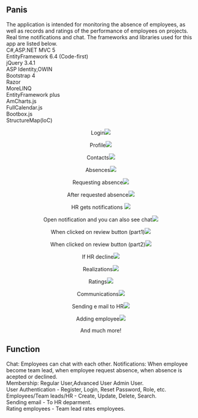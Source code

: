 ## Panis
The application is intended for monitoring the absence of employees, as well as records and ratings of the performance of employees on projects. Real time notifications and chat.
The frameworks and libraries used for this app are listed below.
<br />
C#,ASP.NET MVC 5</br>
EntityFramework 6.4 (Code-first)</br>
jQuery 3.4.1</br>
ASP Identity,OWIN</br>
Bootstrap 4</br>
Razor</br>
MoreLINQ</br>
EntityFramework plus </br>
AmCharts.js</br>
FullCalendar.js</br>
Bootbox.js</br>
StructureMap(IoC)</br>
<p align="center">Login<img src="https://scontent.fbeg2-1.fna.fbcdn.net/v/t1.0-9/117878963_2650856325165983_4578639210605453630_o.jpg?_nc_cat=104&_nc_sid=8024bb&_nc_ohc=tDqqPdfMPaoAX8E4DVS&_nc_ht=scontent.fbeg2-1.fna&oh=5fb3f5ea7ec9668d651703838b21ecae&oe=5F60E593" > 
</br>
<p align="center">Profile<img src="https://scontent.fbeg2-1.fna.fbcdn.net/v/t1.0-9/118138381_2650856441832638_616240182920384973_o.jpg?_nc_cat=102&_nc_sid=8024bb&_nc_ohc=-4wRi6dvhcUAX-asbNp&_nc_ht=scontent.fbeg2-1.fna&oh=91bb8609b355d42bb0753bce04baca1e&oe=5F6336C9" > 
  </br>
  <p align="center">Contacts<img src="https://scontent.fbeg2-1.fna.fbcdn.net/v/t1.0-9/118173344_2650856451832637_7221412743386090281_o.jpg?_nc_cat=105&_nc_sid=8024bb&_nc_ohc=NbuK9ODvIPYAX_mxl7I&_nc_ht=scontent.fbeg2-1.fna&oh=8b63592b0a38ad17dbe497f0da63a547&oe=5F6290F9" > 
 <p align="center">Absences<img src="https://scontent.fbeg2-1.fna.fbcdn.net/v/t1.0-9/118006598_2650856391832643_4620796719170084513_o.jpg?_nc_cat=102&_nc_sid=8024bb&_nc_ohc=yHtX6QCwvS0AX8ILk3P&_nc_ht=scontent.fbeg2-1.fna&oh=3951bb2cac8242077d10f834f6b4c2a9&oe=5F609836" > 
</br>
   <p align="center">Requesting absence<img src="https://scontent.fbeg2-1.fna.fbcdn.net/v/t1.0-9/117922451_2650866928498256_2799639970096763973_o.jpg?_nc_cat=101&_nc_sid=8024bb&_nc_ohc=lYF_IbAsoxkAX_qbmgu&_nc_ht=scontent.fbeg2-1.fna&oh=18108c51e97b0d7b1a0cc504db76e721&oe=5F608280"> 
  </br>
   <p align="center">After requested absence<img src="https://scontent.fbeg2-1.fna.fbcdn.net/v/t1.0-9/117950638_2650866931831589_3334825783296158480_o.jpg?_nc_cat=103&_nc_sid=8024bb&_nc_ohc=CtZiHdgVoWEAX8cQJzW&_nc_ht=scontent.fbeg2-1.fna&oh=4294d05b4158894700df5077c1eb4247&oe=5F636570" > 
  </br>
<p align="center">HR gets notifications <img src="https://scontent.fbeg2-1.fna.fbcdn.net/v/t1.0-9/118161435_2650866971831585_7925088046672913751_o.jpg?_nc_cat=103&_nc_sid=8024bb&_nc_ohc=U7u8Mh6vo3cAX-RWKLD&_nc_ht=scontent.fbeg2-1.fna&oh=d84c60a9cb3765cc3bcada345bc9cade&oe=5F630476"> 
</br>
<p align="center">Open notification and you can also see chat<img src="https://scontent.fbeg2-1.fna.fbcdn.net/v/t1.0-9/117973449_2650868671831415_7502703271799680985_o.jpg?_nc_cat=104&_nc_sid=8024bb&_nc_ohc=yRhVYmYU1nEAX_pJlf5&_nc_ht=scontent.fbeg2-1.fna&oh=71c7d06259eecfffb9ec94ea765118bf&oe=5F61B6B5"> 
  </br>
  <p align="center">When clicked on review button (part1)<img src="https://scontent.fbeg2-1.fna.fbcdn.net/v/t1.0-9/117907614_2650868818498067_3177991895345124585_o.jpg?_nc_cat=111&_nc_sid=8024bb&_nc_ohc=tBSl6erB0vsAX_gp-sd&_nc_ht=scontent.fbeg2-1.fna&oh=214c09bddd98970ce569bc4c714fa1f6&oe=5F637CA6"> 
  </br>
  <p align="center">When clicked on review button (part2)<img src="https://scontent.fbeg2-1.fna.fbcdn.net/v/t1.0-9/117948026_2650868678498081_5769563585486023615_o.jpg?_nc_cat=107&_nc_sid=8024bb&_nc_ohc=asxwupOEFD4AX8qCaYz&_nc_ht=scontent.fbeg2-1.fna&oh=eb62f193c0a6db7fe4f3ccb8eea8f49e&oe=5F608CCB"> 
   </br>
  <p align="center">If HR decline<img src="https://scontent.fbeg2-1.fna.fbcdn.net/v/t1.0-9/118040480_2650856098499339_1132242229683757367_o.jpg?_nc_cat=100&_nc_sid=8024bb&_nc_ohc=Vgi1aj_ClZkAX86jYIC&_nc_ht=scontent.fbeg2-1.fna&oh=2260b1373354522875d8469c082243b3&oe=5F61BEF3"> 
   </br>
  <p align="center">Realizations<img src="https://scontent.fbeg2-1.fna.fbcdn.net/v/t1.0-9/118047953_2650856365165979_4490265461841395104_o.jpg?_nc_cat=106&_nc_sid=8024bb&_nc_ohc=RM-vBmbKnDQAX_659lc&_nc_ht=scontent.fbeg2-1.fna&oh=dbbfa9bd92d11e723daa16c673a2ec5e&oe=5F5FFF35"> 
   </br>
  <p align="center">Ratings<img src="https://scontent.fbeg2-1.fna.fbcdn.net/v/t1.0-9/118193284_2650856321832650_152369398997279185_o.jpg?_nc_cat=111&_nc_sid=8024bb&_nc_ohc=LrE2mb_9QX4AX8DFIEn&_nc_ht=scontent.fbeg2-1.fna&oh=c71ede92e960d2a7aa4b7f6c7214533c&oe=5F61C82C"> 
   </br>
  <p align="center">Communications<img src="https://scontent.fbeg2-1.fna.fbcdn.net/v/t1.0-9/117904555_2650856341832648_2798641853530787645_o.jpg?_nc_cat=102&_nc_sid=8024bb&_nc_ohc=_L34vgBFyEEAX9LcvO7&_nc_ht=scontent.fbeg2-1.fna&oh=8b26831ed69811bd0d616c9513d111a1&oe=5F60DE17"> 
   </br>
  <p align="center">Sending e mail to HR<img src="https://scontent.fbeg2-1.fna.fbcdn.net/v/t1.0-9/118058081_2650856288499320_3013418376451766209_o.jpg?_nc_cat=102&_nc_sid=8024bb&_nc_ohc=d5VB6TsN2AoAX-JbBTC&_nc_ht=scontent.fbeg2-1.fna&oh=3d870af17374bc22406768036b8187b1&oe=5F622255"> 
  
  </br>
  <p align="center">Adding employee<img src="https://scontent.fbeg2-1.fna.fbcdn.net/v/t1.0-9/117933326_2650856095166006_7061594307759032459_o.jpg?_nc_cat=111&_nc_sid=8024bb&_nc_ohc=51diK5fJhL4AX8XOiNe&_nc_ht=scontent.fbeg2-1.fna&oh=c73b4e99628cfa3496e88b6f69f50294&oe=5F600BB6"> 
  </br> <p align="center">And much more!</p>

## Function

Chat: Employees can chat with each other.
Notifications: When employee become team lead, when employee request absence, when absence is acepted or declined.<br/>
Membership: Regular User,Advanced User Admin User.<br />
User Authentication - Register, Login,  Reset Password, Role, etc.<br />
Employees/Team leads/HR - Create, Update, Delete, Search.<br />
Sending email - To HR deparment.<br />
Rating employees - Team lead rates employees.<br />




